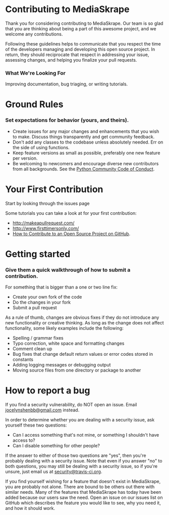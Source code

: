 # Contributing to MediaSkrape

Thank you for considering contributing to MediaSkrape. Our team is so glad that you are thinking about being a part of this awesome project, and we welcome any contributions.

Following these guidelines helps to communicate that you respect the time of the developers managing and developing this open source project. In return, they should reciprocate that respect in addressing your issue, assessing changes, and helping you finalize your pull requests.

### What We're Looking For

Improving documentation, bug triaging, or writing tutorials.


# Ground Rules
### Set expectations for behavior (yours, and theirs).
* Create issues for any major changes and enhancements that you wish to make. Discuss things transparently and get community feedback.
* Don't add any classes to the codebase unless absolutely needed. Err on the side of using functions.
* Keep feature versions as small as possible, preferably one new feature per version.
* Be welcoming to newcomers and encourage diverse new contributors from all backgrounds. See the [Python Community Code of Conduct](https://www.python.org/psf/codeofconduct/).

# Your First Contribution
Start by looking through the issues page

Some tutorials you can take a look at for your first contribution:
* http://makeapullrequest.com/
* http://www.firsttimersonly.com/
* [How to Contribute to an Open Source Project on GitHub](https://egghead.io/series/how-to-contribute-to-an-open-source-project-on-github).

# Getting started
### Give them a quick walkthrough of how to submit a contribution.
For something that is bigger than a one or two line fix:

* Create your own fork of the code
* Do the changes in your fork
* Submit a pull request

As a rule of thumb, changes are obvious fixes if they do not introduce any new functionality or creative thinking. As long as the change does not affect functionality, some likely examples include the following:
* Spelling / grammar fixes
* Typo correction, white space and formatting changes
* Comment clean up
* Bug fixes that change default return values or error codes stored in constants
* Adding logging messages or debugging output
* Moving source files from one directory or package to another

# How to report a bug
If you find a security vulnerability, do NOT open an issue. Email jocelynshenbb@gmail.com instead.

In order to determine whether you are dealing with a security issue, ask yourself these two questions:
* Can I access something that's not mine, or something I shouldn't have access to?
* Can I disable something for other people?

If the answer to either of those two questions are "yes", then you're probably dealing with a security issue. Note that even if you answer "no" to both questions, you may still be dealing with a security issue, so if you're unsure, just email us at security@travis-ci.org.

If you find yourself wishing for a feature that doesn't exist in MediaSkrape, you are probably not alone. There are bound to be others out there with similar needs. Many of the features that MediaSkrape has today have been added because our users saw the need. Open an issue on our issues list on GitHub which describes the feature you would like to see, why you need it, and how it should work.

